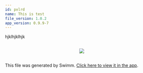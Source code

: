 ```yaml
---
id: pxlrd
name: This is test
file_version: 1.0.2
app_version: 0.9.9-7
---
```


hjklhjklhjk

<br/>

<div align="center"><img src="https://firebasestorage.googleapis.com/v0/b/swimm-dev-content/o/repositories%2Fls4DA2fLasmQuEbT4ipw%2F1e38b5fc-62fd-4d76-846e-178ca0d26752.png?alt=media&token=d6ac1553-83ce-4843-8e8b-eac523c9c53c" style="width:'50%'"/></div>

<br/>

This file was generated by Swimm. [Click here to view it in the app](https://swimm-web-app.web.app/repos/ls4DA2fLasmQuEbT4ipw/docs/pxlrd).